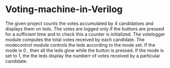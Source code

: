 # Voting-machine-in-Verilog
The given project counts the votes accumulated by 4 candidatses and displays them on leds. The votes are logged only if the buttons are pressed for a sufficient time and to check this a counter is initialized. The votelogger module computes the total votes received by each candidate. The modecontrol module controls the leds according to the mode set. If the mode is 0 , then all the leds glow while the button is pressed. If the mode is set to 1, the the leds display the numberr of votes received by a particular candidate. 
